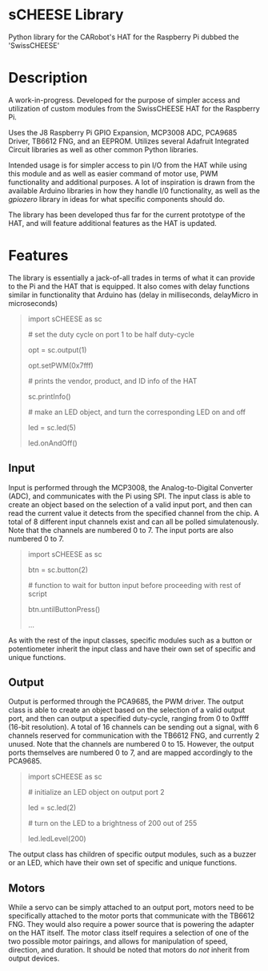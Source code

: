 
# sCHEESE Library

Python library for the CARobot's HAT for the Raspberry Pi dubbed the 'SwissCHEESE'

# Description

A work-in-progress. Developed for the purpose of simpler access and utilization of custom
modules from the SwissCHEESE HAT for the Raspberry Pi.

Uses the J8 Raspberry Pi GPIO Expansion, MCP3008 ADC, PCA9685 Driver, TB6612 FNG, and an EEPROM.
Utilizes several Adafruit Integrated Circuit libraries as well as other common Python libraries.

Intended usage is for simpler access to pin I/O from the HAT while using this module and as well 
as easier command of motor use, PWM functionality and additional purposes. A lot of inspiration 
is drawn from the available Arduino libraries in how they handle I/0 functionality, as well
as the _gpiozero_ library in ideas for what specific components should do.

The library has been developed thus far for the current prototype of the HAT, and 
will feature additional features as the HAT is updated.

# Features

The library is essentially a jack-of-all trades in terms of what it can provide to the Pi and
the HAT that is equipped. It also comes with delay functions similar in functionality that
Arduino has (delay in milliseconds, delayMicro in microseconds)

> import sCHEESE as sc
>
> \# set the duty cycle on port 1 to be half duty-cycle
>
> opt = sc.output(1)
>
> opt.setPWM(0x7fff)
>
> \# prints the vendor, product, and ID info of the HAT
>
> sc.printInfo()
>
> \# make an LED object, and turn the corresponding LED on and off
>
> led = sc.led(5)
> 
> led.onAndOff()

## Input

Input is performed through the MCP3008, the Analog-to-Digital Converter (ADC), and communicates
with the Pi using SPI. The input class is able to create an object based on the selection of a 
valid input port, and then can read the current value it detects from the specified channel from
the chip. A total of 8 different input channels exist and can all be polled simulatenously. Note
that the channels are numbered 0 to 7. The input ports are also numbered 0 to 7.

> import sCHEESE as sc
>
> btn = sc.button(2)
>
> \# function to wait for button input before proceeding with rest of script
>
> btn.untilButtonPress()
>
> ...


As with the rest of the input classes, specific modules such as a button or potentiometer inherit the
input class and have their own set of specific and unique functions. 

## Output

Output is performed through the PCA9685, the PWM driver. The output class is able to
create an object based on the selection of a valid output port, and then can output
a specified duty-cycle, ranging from 0 to 0xffff (16-bit resolution). A total of 16 channels
can be sending out a signal, with 6 channels reserved for communication with the TB6612 FNG, 
and currently 2 unused. Note that the channels are numbered 0 to 15. However, the output
ports themselves are numbered 0 to 7, and are mapped accordingly to the PCA9685. 

> import sCHEESE as sc
>
> \# initialize an LED object on output port 2
>
> led = sc.led(2)
>
> \# turn on the LED to a brightness of 200 out of 255
>
> led.ledLevel(200)

The output class has children of specific output modules, such as a buzzer or an LED, which 
have their own set of specific and unique functions.

## Motors

While a servo can be simply attached to an output port, motors need to be specifically attached
to the motor ports that communicate with the TB6612 FNG. They would also require a power source
that is powering the adapter on the HAT itself. The motor class itself requires a selection of
one of the two possible motor pairings, and allows for manipulation of speed, direction, and 
duration. It should be noted that motors do *not* inherit from output devices.